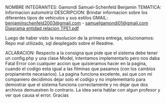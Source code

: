 NOMBRE INTEGRANTES: Gamondi Samuel-Schenfeld Benjamin
TEMATICA: Informacion automotriz
DESCRIPCION: Brindar informacion sobre los diferentes tipos de vehiculos y sus estilos
GMAIL: benjaminschenfeld2003@gmail.com - samuelgamondi01@gmail.com
[Diagrama entidad relacion TPE1.pdf](https://github.com/benjaschenfeld/TPE-WEB/files/12613208/Diagrama.entidad.relacion.TPE1.pdf)

Luego de haber visto la resolucion de la primera entrega, solucionamos: Repo mal utilizado, sql desplegado sobre el Readme. 

ACLARACION: Respecto a la consigna que pide que el sistema debe tener un config.php y una clase Model, intentamos implementarlo pero nos daba Fatal Error con
cualquier accion que quisieramos hacer en la pagina, cuando el codigo esta igual a las filminas que pasamos (con los cambios propiamente necesarios). 
La pagina funciona excelente, asi que con mi companiero decidimos dejar solo el codigo y no implementarlo para demostrar que el sistema funciona correctamente y no dejar que dos archivos demuestren lo contrario. La idea seria hablar con algun profesor y ver que causa el error. Gracias




